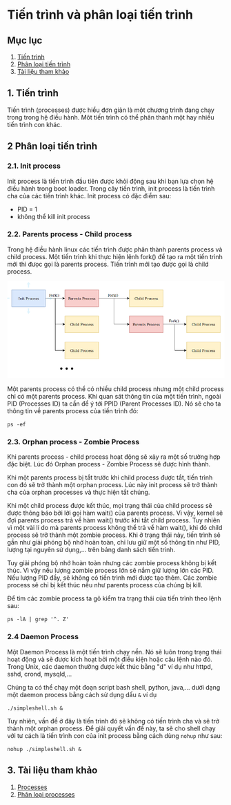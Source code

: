 Tiến trình và phân loại tiến trình
===
## Mục lục
1. [Tiến trình](#1.-tiến-trình)
2. [Phân loại tiến trình](#2.-phân-loại-tiến-trình)
3. [Tài liệu tham khảo](#3.-Tài-liệu-tham-khảo)
## 1. Tiến trình
Tiến trình (processes) được hiểu đơn giản là một chương trình đang chạy trong trong hệ điều hành. Môt tiến trình có thể phân thành một hay nhiều tiến trình con khác.
## 2 Phân loại tiến trình

### 2.1. Init process

Init process là tiến trình đầu tiên được khỏi động sau khi bạn lựa chọn hệ điều hành trong boot loader. Trong cây tiến trình, init process là tiến trình cha của các tiến trình khác. Init process có đặc điểm sau:
- PID = 1
- không thể kill init process

### 2.2. Parents process - Child process
Trong hệ điều hành linux các tiến trình được phân thành parents process và child process. Một tiến trình khi thực hiện lệnh fork() để tạo ra một tiến trình mới thì đưọc gọi là parents process. Tiến trình mới tạo được gọi là child process.

![image](../images/process01.png)

Một parents process có thể có nhiều child process nhưng một child process chỉ có một parents process. Khi quan sát thông tin của một tiến trình, ngoài PID (Processes ID) ta cần để ý tới PPID (Parent Processes ID). Nó sẽ cho ta thông tin về parents process của tiến trình đó:
```
ps -ef
```
### 2.3. Orphan process - Zombie Process

Khi parents process - child process hoạt động sẽ xảy ra một số trường hợp đặc biệt. Lúc đó Orphan process - Zombie Process sẽ được hình thành.

Khi một parents process bị tắt trước khi child process được tắt, tiến trình con đó sẽ trở thành một orphan process. Lúc này init process sẽ trở thành cha của orphan processes và thực hiện tắt chúng.

Khi một child process được kết thúc, mọi trạng thái của child process sẽ được thông báo bởi lời gọi hàm wait() của parents process. Vì vậy, kernel sẽ đợi parents process trả về hàm wait() trước khi tắt child process. Tuy nhiên vì một vài lí do mà parents process không thể trả về hàm wait(), khi đó child process sẽ trở thành một zombie process. Khi ở trạng thái này, tiến trình sẽ gần như giải phóng bộ nhớ hoàn toàn, chỉ lưu giữ một số thông tin như PID, lượng tại nguyên sử dụng,... trên bảng danh sách tiến trình.

Tuy giải phóng bộ nhớ hoàn toàn nhưng các zombie process không bị kết thúc. Vì vậy nếu lượng zombie process lớn sẽ nắm giữ lượng lớn các PID. Nếu lượng PID đầy, sẽ không có tiến trình mới được tạo thêm. Các zombie process sẽ chỉ bị kết thúc nếu như parents process của chúng bị kill.

Để tìm các zombie process ta gõ kiểm tra trạng thái của tiến trình theo lệnh sau:
```
ps -lA | grep '^. Z'
```

### 2.4 Daemon Process

Một Daemon Process là một tiến trình chạy nền. Nó sẽ luôn trong trạng thái hoạt động và sẽ được kích hoạt bởi một điều kiện hoặc câu lệnh nào đó. Trong Unix, các daemon thường được kết thúc bằng "d" ví dụ như httpd, sshd, crond, mysqld,...

Chúng ta có thể chạy một đoạn script bash shell, python, java,... dưới dạng một daemon process bằng cách sử dụng dấu `&` ví dụ
```
./simpleshell.sh &
```
Tuy nhiên, vấn đề ở đây là tiến trình đó sẽ không có tiến trình cha và sẽ trở thành một orphan process. Để giải quyết vấn đề này, ta sẽ cho shell chạy với tư cách là tiến trình con của init process bằng cách dùng `nohup` như sau:
```
nohup ./simpleshell.sh &
```

## 3. Tài liệu tham khảo

1. [Processes](https://www.tutorialspoint.com/process-vs-parent-process-vs-child-process)
2. [Phân loại processes](https://www.ibm.com/developerworks/community/blogs/58e72888-6340-46ac-b488-d31aa4058e9c/entry/an_overview_of_linux_processes21?lang=en)